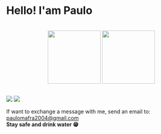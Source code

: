 # Hello! I'am Paulo

<br>

<div align="center">
  <img height="140em" src="https://github-readme-stats.vercel.app/api?username=P4ul1t0s&show_icons=true&theme=dark&include_all_commits=true&count_private=true"/>
  <img height="140em" src="https://github-readme-stats.vercel.app/api/top-langs/?username=P4ul1t0s&layout=compact&langs_count=7&theme=dark"/>
</div>
  
##

<section>
<a href="www.linkedin.com/in/paulo-mafra-"><img src="https://img.shields.io/badge/LinkedIn-0077B5?style=for-the-badge&logo=linkedin&logoColor=white"></img></a>
<a href="https://www.instagram.com/paulo_mafra_/"><img src="https://img.shields.io/badge/Instagram-E4405F?style=for-the-badge&logo=instagram&logoColor=white"></img></a>
</section>

If want to exchange a message with me, send an email to: paulomafra2004@gmail.com<br>
<b>Stay safe and drink water 😁</b>
